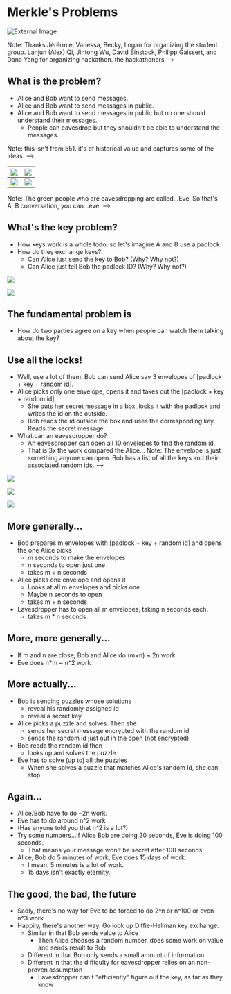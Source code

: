 # Merkle's Problems
![External Image](https://cit59x.com/images/blog/2021-winter-hackathon-blog-post.jpg)

Note: Thanks Jérérmie, Vanessa, Becky, Logan for organizing the student group.  Lanjun (Alex) Qi, Jintong Wu, David Binstock, Philipp Gaissert, and Dana Yang for organizing hackathon. the hackathoners -->



## What is the problem?
- Alice and Bob want to send messages.<!-- .element: class="fragment" -->
- Alice and Bob want to send messages in public.<!-- .element: class="fragment" -->
- Alice and Bob want to send messages in public but no one should understand their messages.<!-- .element: class="fragment" -->
  - People can eavesdrop but they shouldn't be able to understand the messages.<!-- .element: class="fragment" -->

Note: this isn't from 551. it's of historical value and captures some of the ideas.  -->



![](./ab1.png )<!-- .element: class="fragment" height="30%" -->  |  ![](./ab2.png)<!-- .element: class="fragment" height="30%"-->
:-------------------------:|:-------------------------:
![](./ab3.png)<!-- .element: class="fragment" height="30%"-->  |  ![](./ab4.png)<!-- .element: class="fragment" height="30%" -->
Note: The green people who are eavesdropping are called...Eve. So that's A, B conversation, you can...eve.  -->



## What's the key problem?

- How keys work is a whole todo, so let's imagine A and B use a padlock.<!-- .element: class="fragment" -->
- How do they exchange keys?<!-- .element: class="fragment" -->
  - Can Alice just send the key to Bob? (Why? Why not?)<!-- .element: class="fragment" -->
  - Can Alice just tell Bob the padlock ID? (Why? Why not?)<!-- .element: class="fragment" -->



![](./onelock.png)



![](./manylocks.png)



## The fundamental problem is
  - How do two parties agree on a key when people can watch them talking about the key?<!-- .element: class="fragment" -->



## Use all the locks!



- Well, use a lot of them. Bob can send Alice say 3 envelopes of [padlock + key + random id].<!-- .element: class="fragment" -->
- Alice picks only one envelope, opens it and takes out the [padlock + key + random id].<!-- .element: class="fragment" -->
  - She puts her secret message in a box, locks it with the padlock and writes the id on the outside.<!-- .element: class="fragment" -->
  - Bob reads the id outside the box and uses the corresponding key. Reads the secret message.<!-- .element: class="fragment" -->
- What can an eavesdropper do?<!-- .element: class="fragment" -->
  - An eavesdropper can open all 10 envelopes to find the random id.<!-- .element: class="fragment" -->
  - That is 3x the work compared the Alice...<!-- .element: class="fragment" -->
Note:   The envelope is just something anyone can open. Bob has a list of all the keys and their associated random ids. -->



![](./sendlocks.png)



![](./selectlock.png)



![](./sendsecret.png)



## More generally...



- Bob prepares m envelopes with [padlock + key + random id] and opens the one Alice picks<!-- .element: class="fragment" -->
  - m seconds to make the envelopes<!-- .element: class="fragment" -->
  - n seconds to open just one<!-- .element: class="fragment" -->
  - takes m + n seconds<!-- .element: class="fragment" -->
- Alice picks one envelope and opens it<!-- .element: class="fragment" -->
  - Looks at all m envelopes and picks one<!-- .element: class="fragment" -->
  - Maybe n seconds to open<!-- .element: class="fragment" -->
  - takes m + n seconds<!-- .element: class="fragment" -->
- Eavesdropper has to open all m envelopes, taking n seconds each.<!-- .element: class="fragment" -->
  - takes m * n seconds<!-- .element: class="fragment" -->



## More, more generally...
  - If m and n are close, Bob and Alice do  (m+n) ~ 2n work<!-- .element: class="fragment" -->
  - Eve does n*m ~ n^2 work<!-- .element: class="fragment" -->



## More actually...



- Bob is sending puzzles whose solutions<!-- .element: class="fragment" -->
  - reveal his randomly-assigned id<!-- .element: class="fragment" -->
  - reveal a secret key<!-- .element: class="fragment" -->
- Alice picks a puzzle and solves. Then she<!-- .element: class="fragment" -->
  - sends her secret message encrypted with the random id<!-- .element: class="fragment" -->
  - sends the random id just out in the open (not encrypted)<!-- .element: class="fragment" -->
- Bob reads the random id then<!-- .element: class="fragment" -->
  - looks up and solves the puzzle<!-- .element: class="fragment" -->
- Eve has to solve (up to) all the puzzles<!-- .element: class="fragment" -->
  - When she solves a puzzle that matches Alice's random id, she can stop<!-- .element: class="fragment" -->



## Again...
  - Alice/Bob have to do ~2n work.<!-- .element: class="fragment" -->
  - Eve has to do around n^2 work<!-- .element: class="fragment" -->
  - (Has anyone told you that n^2 is a lot?)<!-- .element: class="fragment" -->
  - Try some numbers...if Alice Bob are doing 20 seconds, Eve is doing 100 seconds.<!-- .element: class="fragment" -->
    - That means your message won't be secret after 100 seconds.<!-- .element: class="fragment" -->
  - Alice, Bob do 5 minutes of work, Eve does 15 days of work.<!-- .element: class="fragment" -->
    - I mean, 5 minutes is a lot of work.<!-- .element: class="fragment" -->
    - 15 days isn't exactly eternity.<!-- .element: class="fragment" -->



## The good, the bad, the future<!-- .element: class="r-fit-text" -->



- Sadly, there's no way for Eve to be forced to do 2^n or n^100 or even n^3 work<!-- .element: class="fragment" -->
- Happily, there's another way. Go look up Diffie-Hellman key exchange.<!-- .element: class="fragment" -->
  - Similar in that Bob sends value to Alice<!-- .element: class="fragment" -->
    - Then Alice chooses a random number, does some work on value and sends result to Bob<!-- .element: class="fragment" -->
  - Different in that Bob only sends a small amount of information<!-- .element: class="fragment" -->
  - Different in that the difficulty for eavesdropper relies on an non-proven assumption<!-- .element: class="fragment" -->
    - Eavesdropper can't "efficiently" figure out the key, as far as they know<!-- .element: class="fragment" -->
